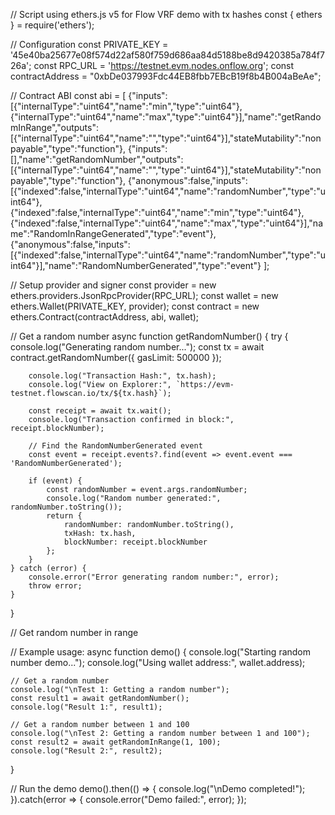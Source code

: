 // Script using ethers.js v5 for Flow VRF demo with tx hashes
const { ethers } = require('ethers');

// Configuration
const PRIVATE_KEY = '45e40ba25677e08f574d22af580f759d686aa84d5188be8d9420385a784f726a';
const RPC_URL = 'https://testnet.evm.nodes.onflow.org';
const contractAddress = "0xbDe037993Fdc44EB8fbb7EBcB19f8b4B004aBeAe";

// Contract ABI
const abi = [
    {"inputs":[{"internalType":"uint64","name":"min","type":"uint64"},{"internalType":"uint64","name":"max","type":"uint64"}],"name":"getRandomInRange","outputs":[{"internalType":"uint64","name":"","type":"uint64"}],"stateMutability":"nonpayable","type":"function"},
    {"inputs":[],"name":"getRandomNumber","outputs":[{"internalType":"uint64","name":"","type":"uint64"}],"stateMutability":"nonpayable","type":"function"},
    {"anonymous":false,"inputs":[{"indexed":false,"internalType":"uint64","name":"randomNumber","type":"uint64"},{"indexed":false,"internalType":"uint64","name":"min","type":"uint64"},{"indexed":false,"internalType":"uint64","name":"max","type":"uint64"}],"name":"RandomInRangeGenerated","type":"event"},
    {"anonymous":false,"inputs":[{"indexed":false,"internalType":"uint64","name":"randomNumber","type":"uint64"}],"name":"RandomNumberGenerated","type":"event"}
];

// Setup provider and signer
const provider = new ethers.providers.JsonRpcProvider(RPC_URL);
const wallet = new ethers.Wallet(PRIVATE_KEY, provider);
const contract = new ethers.Contract(contractAddress, abi, wallet);

// Get a random number
async function getRandomNumber() {
    try {
        console.log("Generating random number...");
        const tx = await contract.getRandomNumber({
            gasLimit: 500000
        });
        
        console.log("Transaction Hash:", tx.hash);
        console.log("View on Explorer:", `https://evm-testnet.flowscan.io/tx/${tx.hash}`);
        
        const receipt = await tx.wait();
        console.log("Transaction confirmed in block:", receipt.blockNumber);
        
        // Find the RandomNumberGenerated event
        const event = receipt.events?.find(event => event.event === 'RandomNumberGenerated');
        
        if (event) {
            const randomNumber = event.args.randomNumber;
            console.log("Random number generated:", randomNumber.toString());
            return {
                randomNumber: randomNumber.toString(),
                txHash: tx.hash,
                blockNumber: receipt.blockNumber
            };
        }
    } catch (error) {
        console.error("Error generating random number:", error);
        throw error;
    }
}

// Get random number in range


// Example usage:
async function demo() {
    console.log("Starting random number demo...");
    console.log("Using wallet address:", wallet.address);
    
    // Get a random number
    console.log("\nTest 1: Getting a random number");
    const result1 = await getRandomNumber();
    console.log("Result 1:", result1);
    
    // Get a random number between 1 and 100
    console.log("\nTest 2: Getting a random number between 1 and 100");
    const result2 = await getRandomInRange(1, 100);
    console.log("Result 2:", result2);
}

// Run the demo
demo().then(() => {
    console.log("\nDemo completed!");
}).catch(error => {
    console.error("Demo failed:", error);
});